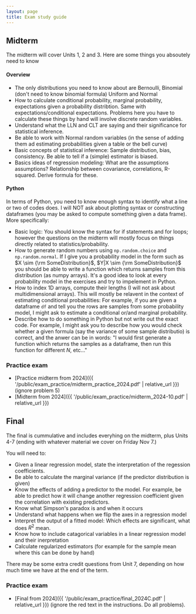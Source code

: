 ```yaml
---
layout: page
title: Exam study guide
---
```


## Midterm 

The midterm will cover Units 1, 2 and 3. Here are some things you absoutely need to know

#### Overview
- The only distributions you need to know about are Bernoulli, Binomial (don't need to know binomial formula) Uniform and Normal
- How to calculate conditional probability, marginal probability, expectations given a probability distribtion. Same with expectations/conditional expectations. Problems here you have to calculate these things by hand will involve discrete random variables.  
- Understand what the LLN and CLT are saying and their significance for statistical inference. 
- Be able to work with Normal random variables (in the sense of adding them ad estimating probabilities given a table or the bell curve)
- Basic concepts of statistical inference: Sample distribution, bias, consistency. Be able to tell if a (simple) estimator is biased. 
- Basics ideas of regression modeling: What are the assumptions assumptions? Relationship between covariance, correlations, R-squared. Derive formula for these. 

#### Python
In terms of Python, you need to know enough syntax to identify what a line or two of codes does. I will NOT ask about plotting syntax or constructing dataframes (you may be asked to compute something given a data frame).  More specifically: 
  - Basic logic: You should know the syntax for if statements and for loops; however the questions on the midterm will mostly focus on things directly related to statistics/probability.  
  - How to generate random numbers using ``np.random.choice`` and ``np.random.normal``. If I give you a probability model in the form such as $X \sim {\rm SomeDistribution}$, $Y|X \sim {\rm SomeDistribution}$ you should be able to write a function which returns samples from this distribution (as numpy arrays). It's a good idea to look at every probability model in the exercises and try to impelement in Python.  
  - How to index 1D arrays, compute their lengths (I will not ask about multidimensional arrays). This will mostly be relavent in the context of estimating conditional probabilities: For example, if you are given a dataframe ``df`` and tell you the rows are samples from some probability model, I might ask to estimate a conditional or/and marginal probability. 
  - Describe how to do something in Python but not write out the exact code. For example, I might ask you to describe how you would check whether a given formula (say the variance of some sample distributio) is correct, and the anwer can be in words: "I would first generate a function which returns the samples as a dataframe, then run this function for different $N$, etc..."

### Practice exam
- [Practice midterm from 2024]({{ '/public/exam_practice/midterm_practice_2024.pdf' | relative_url }}) (ignore problem 5)
- [Midterm from 2024]({{ '/public/exam_practice/midterm_2024-10.pdf' | relative_url }})


## Final 

The final is cummulative and includes everyhing on the midterm, plus Units 4-7 (ending with whatever material we cover on Friday Nov 7.)  

You will need to: 

- Given a linear regression model, state the interpretation of the regession coefficients. 
- Be able to calculate the marginal variance (if the predictor distribution is given)
- Know the effects of adding a predictor to the model. For example, be able to predict how it will change another regression coefficient given the correlation with existing predictors. 
- Know what Simpson's paradox is and when it occurs
- Understand what happens when we flip the axes in a regression model
- Interpret the output of a fitted model: Which effects are significant, what does $R^2$ mean. 
- Know how to include catagorical variables in a linear regression model and their inerpretation
- Calculate regularized estimators (for example for the sample mean where this can be done by hand)
  
There may be some extra credit questions from Unit 7, depending on how much time we have at the end of the term.

### Practice exam
- [Final from 2024]({{ '/public/exam_practice/final_2024C.pdf' | relative_url }}) (ignore the red text in the instructions. Do all problems).